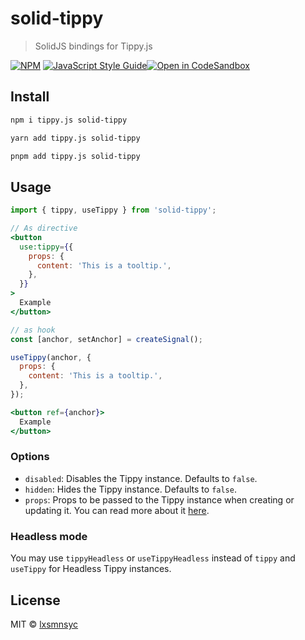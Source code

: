 # solid-tippy

> SolidJS bindings for Tippy.js

[![NPM](https://img.shields.io/npm/v/solid-tippy.svg)](https://www.npmjs.com/package/solid-tippy) [![JavaScript Style Guide](https://badgen.net/badge/code%20style/airbnb/ff5a5f?icon=airbnb)](https://github.com/airbnb/javascript)[![Open in CodeSandbox](https://img.shields.io/badge/Open%20in-CodeSandbox-blue?style=flat-square&logo=codesandbox)](https://codesandbox.io/s/github/LXSMNSYC/solid-tippy/tree/main/examples/solid-tippy-demo)

## Install

```bash
npm i tippy.js solid-tippy
```

```bash
yarn add tippy.js solid-tippy
```

```bash
pnpm add tippy.js solid-tippy
```

## Usage

```jsx
import { tippy, useTippy } from 'solid-tippy';

// As directive
<button
  use:tippy={{
    props: {
      content: 'This is a tooltip.',
    },
  }}
>
  Example
</button>

// as hook
const [anchor, setAnchor] = createSignal();

useTippy(anchor, {
  props: {
    content: 'This is a tooltip.',
  },
});

<button ref={anchor}>
  Example
</button>
```

### Options

- `disabled`: Disables the Tippy instance. Defaults to `false`.
- `hidden`: Hides the Tippy instance. Defaults to `false`.
- `props`: Props to be passed to the Tippy instance when creating or updating it. You can read more about it [here](https://atomiks.github.io/tippyjs/v6/all-props/).

### Headless mode

You may use `tippyHeadless` or `useTippyHeadless` instead of `tippy` and `useTippy` for Headless Tippy instances.

## License

MIT © [lxsmnsyc](https://github.com/lxsmnsyc)
